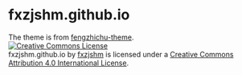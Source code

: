 ﻿# fxzjshm.github.io
The theme is from [fengzhichu-theme][1].   
<a rel="license" href="http://creativecommons.org/licenses/by/4.0/"><img alt="Creative Commons License" style="border-width:0" src="https://i.creativecommons.org/l/by/4.0/88x31.png" /></a><br /><span xmlns:dct="http://purl.org/dc/terms/" property="dct:title">fxzjshm.github.io</span> by <a xmlns:cc="http://creativecommons.org/ns#" href="http://fxzjshm.github.io/" property="cc:attributionName" rel="cc:attributionURL">fxzjshm</a> is licensed under a <a rel="license" href="http://creativecommons.org/licenses/by/4.0/">Creative Commons Attribution 4.0 International License</a>.

  [1]: https://github.com/fengzhichu/fengzhichu-theme/
